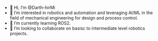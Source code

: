 - 👋 Hi, I’m @Darth-hirMi
- 👀 I’m interested in robotics and automation and leveraging AI/ML in the field of mechanical engineering for design and process control.
- 🌱 I’m currently learning ROS2.
- 💞️ I’m looking to collaborate on basisc to intermediate level robotics projects.

<!---
Darth-hirMi/Darth-hirMi is a ✨ special ✨ repository because its `README.md` (this file) appears on your GitHub profile.
You can click the Preview link to take a look at your changes.
--->
